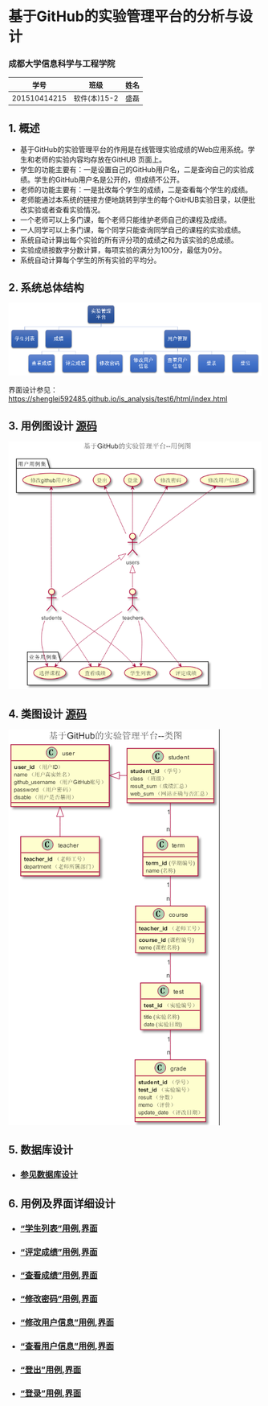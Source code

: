 # 基于GitHub的实验管理平台的分析与设计

### 成都大学信息科学与工程学院

|学号|班级|姓名|
|:-------:|:-------------: | :----------:|
|201510414215|软件(本)15-2|盛磊|

## 1. 概述
- 基于GitHub的实验管理平台的作用是在线管理实验成绩的Web应用系统。学生和老师的实验内容均存放在GitHUB
页面上。
- 学生的功能主要有：一是设置自己的GitHub用户名，二是查询自己的实验成绩。学生的GitHub用户名是公开的，但成绩不公开。
- 老师的功能主要有：一是批改每个学生的成绩，二是查看每个学生的成绩。
- 老师能通过本系统的链接方便地跳转到学生的每个GitHUB实验目录，以便批改实验或者查看实验情况。
- 一个老师可以上多门课，每个老师只能维护老师自己的课程及成绩。
- 一人同学可以上多门课，每个同学只能查询同学自己的课程的实验成绩。
- 系统自动计算出每个实验的所有评分项的成绩之和为该实验的总成绩。
- 实验成绩按数字分数计算，每项实验的满分为100分，最低为0分。
- 系统自动计算每个学生的所有实验的平均分。
    
## 2. 系统总体结构
![](image/结构图.png)

界面设计参见：https://shenglei592485.github.io/is_analysis/test6/html/index.html
    
## 3. 用例图设计 [源码](UseCase.puml)
![](image/UseCase.png)

## 4. 类图设计 [源码](Class.puml)
![](image/Class.png)

## 5. 数据库设计
- ### [参见数据库设计](数据库设计.md)

## 6. 用例及界面详细设计
- ### [“学生列表”用例](用例/学生列表.md),[界面](https://shenglei592485.github.io/is_analysis/test6/ui/index.html)
- ### [“评定成绩”用例](用例/评定成绩.md),[界面](https://shenglei592485.github.io/is_analysis/test6/ui/评定成绩.html)
- ### [“查看成绩”用例](用例/查看成绩.md),[界面](https://shenglei592485.github.io/is_analysis/test6/ui/学生个人信息查看页面.html)
- ### [“修改密码”用例](用例/修改密码.md),[界面](https://shenglei592485.github.io/is_analysis/test6/ui/学生修改信息页面.html)
- ### [“修改用户信息”用例](用例/修改用户信息.md),[界面](https://shenglei592485.github.io/is_analysis/test6/ui/学生修改信息页面.html)
- ### [“查看用户信息”用例](用例/查看用户信息.md),[界面](https://shenglei592485.github.io/is_analysis/test6/ui/学生个人信息查看页面.html)
- ### [“登出”用例](用例/登出.md),[界面](https://shenglei592485.github.io/is_analysis/test6/ui/index.html)
- ### [“登录”用例](用例/登录.md),[界面](https://shenglei592485.github.io/is_analysis/test6/ui/登录界面.html)

